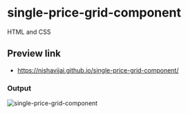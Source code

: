 # single-price-grid-component
 HTML and CSS

## Preview link
- https://nishavijai.github.io/single-price-grid-component/

### Output

![single-price-grid-component](https://user-images.githubusercontent.com/26595961/231951003-a278293e-015d-4e2b-be37-e6fdf3c7889b.png)

